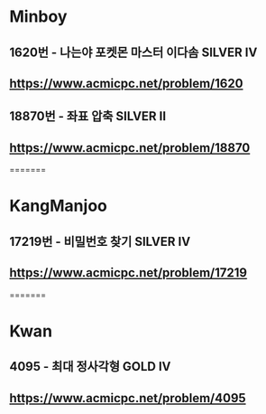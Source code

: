 # Minboy
## 1620번 - 나는야 포켓몬 마스터 이다솜 SILVER IV
## https://www.acmicpc.net/problem/1620
## 18870번 - 좌표 압축 SILVER II
## https://www.acmicpc.net/problem/18870
=======
# KangManjoo
## 17219번 - 비밀번호 찾기 SILVER IV
## https://www.acmicpc.net/problem/17219
=======
# Kwan
## 4095 - 최대 정사각형 GOLD IV
## https://www.acmicpc.net/problem/4095

